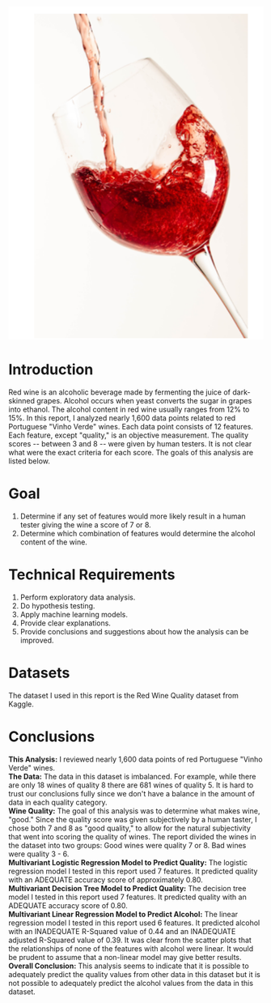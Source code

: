 ![Alt_Text](https://github.com/KevinNourian/Red-Wine/blob/main/Images/Wine.PNG)

# Introduction
Red wine is an alcoholic beverage made by fermenting the juice of dark-skinned grapes. Alcohol occurs when yeast converts the sugar in grapes into ethanol. The alcohol content in red wine usually ranges from 12% to 15%. In this report, I analyzed nearly 1,600 data points related to red Portuguese "Vinho Verde" wines. Each data point consists of 12 features. Each feature, except "quality," is an objective measurement. The quality scores -- between 3 and 8 -- were given by human testers. It is not clear what were the exact criteria for each score. The goals of this analysis are listed below.

# Goal
1. Determine if any set of features would more likely result in a human tester giving the wine a score of 7 or 8.
2. Determine which combination of features would determine the alcohol content of the wine.

# Technical Requirements
1. Perform exploratory data analysis.
2. Do hypothesis testing.
3. Apply machine learning models.
4. Provide clear explanations.
5. Provide conclusions and suggestions about how the analysis can be improved.

# Datasets
The dataset I used in this report is the Red Wine Quality dataset from Kaggle.

# Conclusions
**This Analysis:** I reviewed nearly 1,600 data points of red Portuguese "Vinho Verde" wines. <br>
**The Data:** The data in this dataset is imbalanced. For example, while there are only 18 wines of quality 8 there are 681 wines of quality 5. It is hard to trust our conclusions fully since we don't have a balance in the amount of data in each quality category. <br>
**Wine Quality:** The goal of this analysis was to determine what makes wine, "good." Since the quality score was given subjectively by a human taster, I chose both 7 and 8 as "good quality," to allow for the natural subjectivity that went into scoring the quality of wines. The report divided the wines in the dataset into two groups: Good wines were quality 7 or 8. Bad wines were quality 3 - 6. <br>
**Multivariant Logistic Regression Model to Predict Quality:** The logistic regression model I tested in this report used 7 features. It predicted quality with an ADEQUATE accuracy score of approximately 0.80. <br>
**Multivariant Decision Tree Model to Predict Quality:** The decision tree model I tested in this report used 7 features. It predicted quality with an ADEQUATE accuracy score of 0.80. <br>
**Multivariant Linear Regression Model to Predict Alcohol:** The linear regression model I tested in this report used 6 features. It predicted alcohol with an INADEQUATE R-Squared value of 0.44 and an INADEQUATE adjusted R-Squared value of 0.39. It was clear from the scatter plots that the relationships of none of the features with alcohol were linear. It would be prudent to assume that a non-linear model may give better results.<br>
**Overall Conclusion:** This analysis seems to indicate that it is possible to adequately predict the quality values from other data in this dataset but it is not possible to adequately predict the alcohol values from the data in this dataset. <br> 
